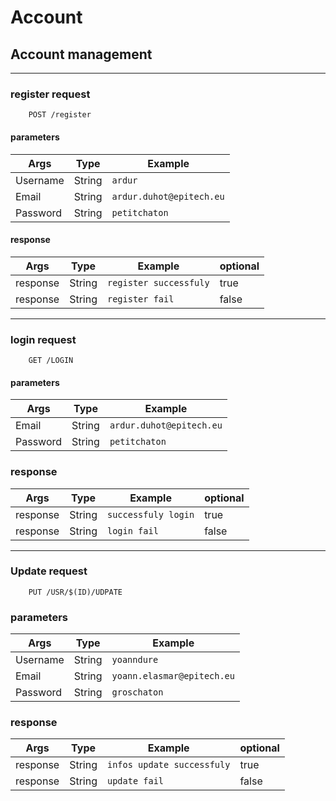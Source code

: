 # Account

## Account management

---
### register request
```
    POST /register
```

#### parameters
| Args        | Type        | Example                   |
| ----------- | ----------- | --------------------------|
| Username    | String      | `ardur`                   |
| Email       | String      | `ardur.duhot@epitech.eu`  |
| Password    | String      | `petitchaton`             |

#### response
| Args        | Type        | Example                   | optional |
| ----------- | ----------- | --------------------------|----------|
| response    | String      | `register successfuly`    |   true   |
| response    | String      | `register fail`           |   false  |

---
### login request

```
    GET /LOGIN
```

#### parameters
| Args        | Type        | Example                   |
| ----------- | ----------- | --------------------------|
| Email       | String      | `ardur.duhot@epitech.eu`  |
| Password    | String      | `petitchaton`             |

### response
| Args        | Type        | Example                   | optional |
| ----------- | ----------- | --------------------------|----------|
| response    | String      | `successfuly login`       |   true   |
| response    | String      | `login fail`              |   false  |


---
### Update request

```
    PUT /USR/$(ID)/UDPATE
```

### parameters

| Args        | Type        | Example                   |
| ----------- | ----------- | --------------------------|
| Username    | String      | `yoanndure`               |
| Email       | String      | `yoann.elasmar@epitech.eu`|
| Password    | String      | `groschaton`              |


### response
| Args        | Type        | Example                   | optional |
| ----------- | ----------- | --------------------------|----------|
| response    | String      | `infos update successfuly`|   true   |
| response    | String      | `update fail`             |   false  |
